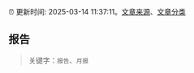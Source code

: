 :alarm_clock: 更新时间: 2025-03-14 11:37:11。[文章来源](/README.md)、[文章分类](/TAGS.md)

## 报告


> 关键字：`报告`、`月报`




